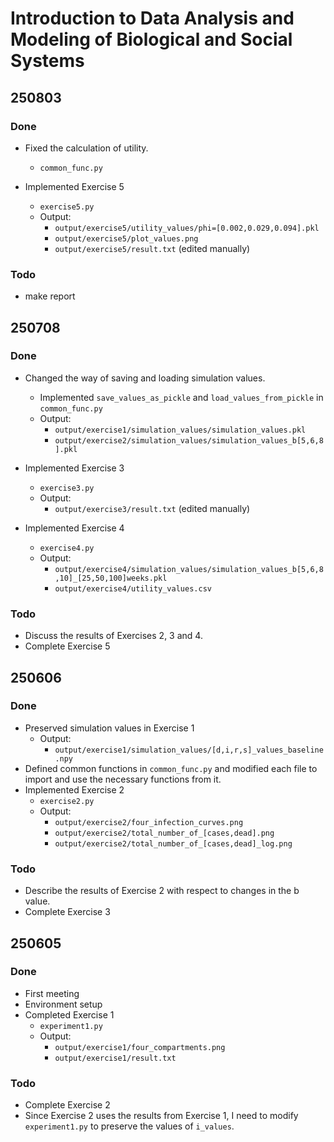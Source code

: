 # Introduction to Data Analysis and Modeling of Biological and Social Systems

## 250803
### Done
* Fixed the calculation of utility.
  * `common_func.py`

* Implemented Exercise 5
  * `exercise5.py`
  * Output:
    * `output/exercise5/utility_values/phi=[0.002,0.029,0.094].pkl`
    * `output/exercise5/plot_values.png`
    * `output/exercise5/result.txt` (edited manually)

### Todo
* make report


## 250708
### Done
* Changed the way of saving and loading simulation values.
  * Implemented `save_values_as_pickle` and `load_values_from_pickle` in `common_func.py`
  * Output:
    * `output/exercise1/simulation_values/simulation_values.pkl`
    * `output/exercise2/simulation_values/simulation_values_b[5,6,8].pkl`

* Implemented Exercise 3
  * `exercise3.py`
  * Output:
    * `output/exercise3/result.txt` (edited manually)
  
* Implemented Exercise 4
  * `exercise4.py`
  * Output:
    * `output/exercise4/simulation_values/simulation_values_b[5,6,8,10]_[25,50,100]weeks.pkl`
    * `output/exercise4/utility_values.csv`

### Todo
* Discuss the results of Exercises 2, 3 and 4.
* Complete Exercise 5

## 250606
### Done
* Preserved simulation values in Exercise 1
  * Output:
    * `output/exercise1/simulation_values/[d,i,r,s]_values_baseline.npy`
* Defined common functions in `common_func.py` and modified each file to import and use the necessary functions from it.
* Implemented Exercise 2
  * `exercise2.py`
  * Output:
    * `output/exercise2/four_infection_curves.png`
    * `output/exercise2/total_number_of_[cases,dead].png`
    * `output/exercise2/total_number_of_[cases,dead]_log.png`

### Todo
* Describe the results of Exercise 2 with respect to changes in the b value.
* Complete Exercise 3

## 250605
### Done
* First meeting
* Environment setup
* Completed Exercise 1
  * `experiment1.py`
  * Output:
    * `output/exercise1/four_compartments.png`
    * `output/exercise1/result.txt`

### Todo
* Complete Exercise 2
* Since Exercise 2 uses the results from Exercise 1, I need to modify `experiment1.py` to preserve the values of `i_values`.